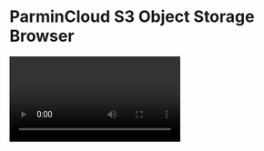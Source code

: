 # ParminCloud S3 Object Storage Browser

<video src='./demo/demo.mp4'/>

## Powered by

* [pnpm](https://pnpm.io/)
* [React](https://react.dev/)
* [Nuxt.JS](https://nextjs.org/)
* [Chakra UI](https://v2.chakra-ui.com/)
* [TypeScript](https://www.typescriptlang.org/)
* [react-icons](https://react-icons.github.io/react-icons/)
* [JavaScript S3 Client](https://github.com/aws/aws-sdk-js-v3/tree/main/clients/client-s3)

## Feature

* Directory/Sub-Directory support
* Browse files (limited to first 100 items) [See TODO list]
* Object actions (Upload, Download, Remove, etc.)
* Dark/Light Mode :)

## Deployment

Check out [deployments](./deployments/README.md)

## TODO

* [ ] Pagination
* [ ] Save credentials in browser
* [ ] Creating and Using more reusable components (specially Modals in page)
* [ ] More Docs (Screenshot, Deployment) [WIP]

## Contributing

We have `.nvmrc` and `.node-version` files, So your node version manager should identify the version.

As for Package Management we are using `pnpm`, Since it's minimal, fast and compatible.

> Prevent using `any` as long as you can ;)
